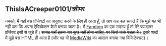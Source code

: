## ThisIsACreeper0101/क्रीपर

नमस्ते; मैं यहाँ बस प्रॉजेक्टों का अनुवाद करने के लिए ही आता हूँ, तो आप कह कह सकते हैं कि मुझे यह भी नहीं पता कि अपना ऐप्लिकेशन कैसे बनाया जाता है। मैं [Fandom](https://community.fandom.com) का एक सदस्य हूँ तो मेरे ज़्यादातर प्रॉजेेक्ट इसी से जुड़े हैं। ~~शायद यहाँ इतना सब कुछ नहीं होना चाहिए, पर किसे फर्क पड़ता है।~~  दूसरे शब्दों मेें  मुझे बस HTML ही आता है (और वह भी [MediaWiki](https://mediawiki.org) का आसान बनाया गया विकिटेक्सट)।
